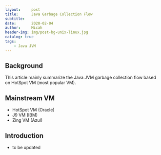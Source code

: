 ```yaml
---
layout:     post
title:      Java Garbage Collection Flow
subtitle:   
date:       2020-02-04
author:     Micah
header-img: img/post-bg-unix-linux.jpg
catalog: true
tags:
    - Java JVM
---
```


## Background
This article mainly summarize the Java JVM garbage collection flow based on HotSpot VM (most popular VM).


## Mainstream VM 
* HotSpot VM (Oracle)
* J9 VM (IBM)
* Zing VM (Azul)


## Introduction
* to be updated
